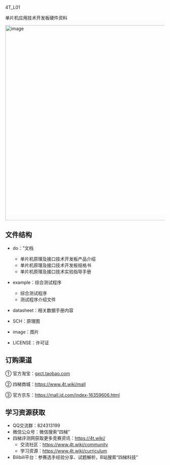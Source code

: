 4T_L01

单片机应用技术开发板硬件资料

<img width="794" height="615" alt="image" src="https://github.com/user-attachments/assets/fffb4ef6-2922-4c8a-9fc2-92d492d41741" />

## 文件结构

- do：”文档
  - 单片机原理及接口技术开发板产品介绍
  - 单片机原理及接口技术开发板规格书 
  - 单片机原理及接口技术实验指导手册
- example：综合测试程序
  - 综合测试程序
  - 测试程序介绍文件
- datasheet：相关数据手册内容
  
- SCH：原理图

- image：图片
  
- LICENSE：许可证
  

## 订购渠道

① 官方淘宝：[gxct.taobao.com]()

② 四梯商城：https://www.4t.wiki/mall

③ 官方京东：https://mall.jd.com/index-16359606.html

## 学习资源获取

- QQ交流群：824313199
- 微信公众号：微信搜索“四梯”
- 四梯评测网获取更多竞赛资讯：https://4t.wiki/
  - 交流社区：https://www.4t.wiki/community
  - 学习资源：https://www.4t.wiki/curriculum
- Bilibili平台：参赛选手经验分享、试题解析，B站搜索“四梯科技”
